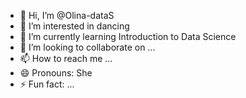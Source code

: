 - 👋 Hi, I’m @Olina-dataS
- 👀 I’m interested in dancing
- 🌱 I’m currently learning Introduction to Data Science
- 💞️ I’m looking to collaborate on ...
- 📫 How to reach me ...
- 😄 Pronouns: She
- ⚡ Fun fact: ...

<!---
Olina-dataS/Olina-dataS is a ✨ special ✨ repository because its `README.md` (this file) appears on your GitHub profile.
You can click the Preview link to take a look at your changes.
--->
